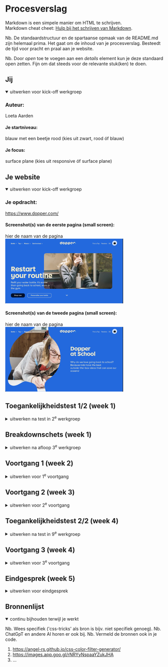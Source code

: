 # Procesverslag
Markdown is een simpele manier om HTML te schrijven.  
Markdown cheat cheet: [Hulp bij het schrijven van Markdown](https://github.com/adam-p/markdown-here/wiki/Markdown-Cheatsheet).

Nb. De standaardstructuur en de spartaanse opmaak van de README.md zijn helemaal prima. Het gaat om de inhoud van je procesverslag. Besteedt de tijd voor pracht en praal aan je website.

Nb. Door *open* toe te voegen aan een *details* element kun je deze standaard open zetten. Fijn om dat steeds voor de relevante stuk(ken) te doen.
 




## Jij

<details open>
  <summary>uitwerken voor kick-off werkgroep</summary>

  ### Auteur:
  Loeta Aarden 

  #### Je startniveau:
  blauw met een beetje rood (kies uit zwart, rood óf blauw)

  #### Je focus:
  surface plane (kies uit responsive óf surface plane)
 
</details>





## Je website

<details open>
  <summary>uitwerken voor kick-off werkgroep</summary>

  ### Je opdracht:
  https://www.dopper.com/

  #### Screenshot(s) van de eerste pagina (small screen): 
  hier de naam van de pagina  
  <img src="readme-images/reference1.png" width="375px" alt="Dit is de home pagina van de site, hier wordt aaangegeven wat het is en wat het kan doen">

  #### Screenshot(s) van de tweede pagina (small screen):
  hier de naam van de pagina  
  <img src="readme-images/reference2.png" width="375px" alt="op deze pagina wil het bedrijf laten weten dat ze ook duurzaamheid op scholen wil verwerken.">
 
</details>



## Toegankelijkheidstest 1/2 (week 1)

<details>
  <summary>uitwerken na test in 2<sup>e</sup> werkgroep</summary>

  ### Bevindingen
  Lijst met je bevindingen die in de test naar voren kwamen:
  Mijn website:
  - de navigatie spreekt de voiceover uit als "bottle, image, tap, image, ect...." dus elke keer blijft hij de "image" herhalen aangezien de kleine dropdown hebben ze als image neergezet waardoor dat wordt uitgesproken.
  - ook komen er dingen omhoog die niet te zien zijnn om de pagina maar wel allemaal gezegd worden omdat ze in het menu zitten als je erop klikt. Hierdoor wordt het wel heel vaag en is het niet te volgen.

  andere websites:
  - bij andere websites die ik heb gechecked heb ik gemerkt dat er vaak bijvoorbeeld een foto met een alt tekst staat en dan nog een keer de titel wordt uitgesproken.
  - ook is bij veel websites die volgorde hoe het wordt verteld totaal niet duidelijk.

</details>



## Breakdownschets (week 1)

<details>
  <summary>uitwerken na afloop 3<sup>e</sup> werkgroep</summary>

  ### de hele pagina: 
  <img src="../FED_website/readme-images/breakdownschets.png" width="375px" alt="breakdown van de hele pagina">

</details>





## Voortgang 1 (week 2)

<details>
  <summary>uitwerken voor 1<sup>e</sup> voortgang</summary>

  ### Stand van zaken
  hier dit ging goed & dit was lastig (neem ook screenshots op van delen van je website en code)


  ### Agenda voor meeting
  samen met je groepje opstellen

  | student 1      | student 2          | student 3    | student 4        |
  | ---            | ---                | ---          | ---              |
  | dit bespreken  | en dit             | en ik dit    | en dan ik dat    |
  | en dat ook nog | dit als er tijd is | nog een punt | dit wil ik zeker |
  | of een list in | moet ik heel de nav| kan ik het   | is dit een h2?   | 
  de footer voor de| uitwerken          | vertalen |    
  linkjes mag/hanig is |                |van de site een als |
                                        | een van die special |
                                        |dingen gebruiken voor|
                                        |surface plane          


  ### Verslag van meeting
  hier na afloop snel de uitkomsten van de meeting vastleggen

  - 1: de list in de footer mag gewoon en werkt. 
  - 2: ja met een hamburger menu
  - 3: vertalen van de site is niet perse handig omdat dat dan eigenlijk gewoon een nieuwe pagina is maar andere tekst.
  - 4: ja

</details>





## Voortgang 2 (week 3)

<details>
  <summary>uitwerken voor 2<sup>e</sup> voortgang</summary>

  ### Stand van zaken
  hier dit ging goed & dit was lastig (neem ook screenshots op van delen van je website en code)


  ### Agenda voor meeting
  samen met je groepje opstellen

  | student 1      | student 2          | student 3    | student 4        |
  | ---            | ---                | ---          | ---              |
  | dit bespreken  | en dit             | en ik dit    | en dan ik dat    |
  | en dat ook nog | dit als er tijd is | nog een punt | dit wil ik zeker |
  | ...            | ...                | ...          | ...              |
  | wat mag voor   | op mijn 2de pagina | mijn tekst is| hoe kan ik de submit
  surface plane,   | had ik een class   | meer bold op | button een pijltje inzetten?
  zijn de animaties| gezet maar de styling| mijn site
  die in de site al| wouw niet op de site | in tegestelling
  zitten goed? zoals| doordat het die   | tot die van 
  de hover? terwijl| eerste site effect | dopper
  het op mobiel zit?| hoe kan ik dit fixen?

  ### Verslag van meeting
  hier na afloop snel de uitkomsten van de meeting vastleggen

  - 1: de hamburger menu is een surface plane, hover, dark mode, header als je omhoog scrolled ook. 
  - 2: voor de 2de styling kan ik de main een class geven en dan de css selectors gebruiken
  - 3: dat het iets meer bold is kan je kijken of het nog met bold kan veranderd worden maar een klien beetje verschil is niet heel erg.
  - 4: Hiervoor heb ik een linkje gekrijgen hoe ik deze in de submit button kan zetten

</details>





## Toegankelijkheidstest 2/2 (week 4)

<details>
  <summary>uitwerken na test in 9<sup>e</sup> werkgroep</summary>

  ### Bevindingen
  Lijst met je bevindingen die in de test naar voren kwamen (geef ook aan wat er verbeterd is):

</details>





## Voortgang 3 (week 4)

<details>
  <summary>uitwerken voor 3<sup>e</sup> voortgang</summary>

  ### Stand van zaken
  hier dit ging goed & dit was lastig (neem ook screenshots op van delen van je website en code)


  ### Agenda voor meeting
  samen met je groepje opstellen

  | student 1      | student 2          | student 3    | student 4        |
  | ---            | ---                | ---          | ---              |
  | dit bespreken  | en dit             | en ik dit    | en dan ik dat    |
  | en dat ook nog | dit als er tijd is | nog een punt | dit wil ik zeker |
  | ...            | ...                | ...          | ...              |


  ### Verslag van meeting
  hier na afloop snel de uitkomsten van de meeting vastleggen

  - punt 1
  - punt 2
  - nog een punt
  - ...

</details>





## Eindgesprek (week 5)

<details>
  <summary>uitwerken voor eindgesprek</summary>

  ### Je uitkomst - karakteristiek screenshots:
  <img src="readme-images/dummy-plaatje.jpg" width="375px" alt="uitomst opdracht 1">


  ### Dit ging goed/Heb ik geleerd: 
  Korte omschrijving met plaatjes

  <img src="readme-images/dummy-plaatje.jpg" width="375px" alt="top">


  ### Dit was lastig/Is niet gelukt:
  Korte omschrijving met plaatjes

  <img src="readme-images/dummy-plaatje.jpg" width="375px" alt="bummer">
</details>





## Bronnenlijst

<details open>
  <summary>continu bijhouden terwijl je werkt</summary>

  Nb. Wees specifiek ('css-tricks' als bron is bijv. niet specifiek genoeg). 
  Nb. ChatGpT en andere AI horen er ook bij.
  Nb. Vermeld de bronnen ook in je code.

  1.  https://angel-rs.github.io/css-color-filter-generator/
  2. https://images.app.goo.gl/rNRYyNspaaYZukJHA
  3. ...

</details>